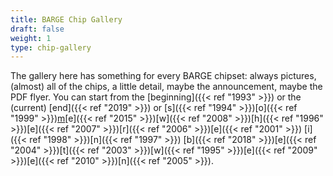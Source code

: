 ```yaml
---
title: BARGE Chip Gallery
draft: false
weight: 1
type: chip-gallery
---
```


The gallery here has something for every BARGE chipset: always pictures,
(almost) all of the chips, a little detail, maybe the announcement, maybe the
PDF flyer. You can start from the [beginning]({{< ref "1993" >}})
or the (current) [end]({{< ref "2019" >}}) or
[s]({{< ref "1994" >}})[o]({{< ref "1999" >}})[m](2000-qb)[e]({{< ref "2015" >}})[w]({{< ref "2008" >}})[h]({{< ref "1996" >}})[e]({{< ref "2007" >}})[r]({{< ref "2006" >}})[e]({{< ref "2001" >}}) 
[i]({{< ref "1998" >}})[n]({{< ref "1997" >}}) 
[b]({{< ref "2018" >}})[e]({{< ref "2004" >}})[t]({{< ref "2003" >}})[w]({{< ref "1995" >}})[e]({{< ref "2009" >}})[e]({{< ref "2010" >}})[n]({{< ref "2005" >}}).
